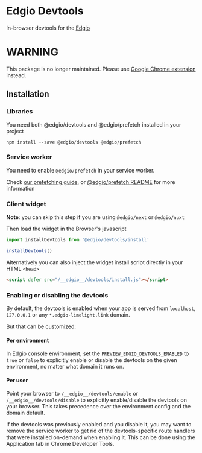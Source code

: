 # Edgio Devtools

In-browser devtools for the [Edgio](https://edgio.co/)

# WARNING
This package is no longer maintained. Please use [Google Chrome extension](https://docs.edg.io/guides/v7/performance/observability/developer_tools_chrome_extension) instead.

## Installation

### Libraries

You need both @edgio/devtools and @edgio/prefetch installed in your project

```
npm install --save @edgio/devtools @edgio/prefetch
```

### Service worker

You need to enable `@edgio/prefetch` in your service worker.

Check [our prefetching guide](https://docs.edg.io/guides/prefetching), or [@edgio/prefetch README](https://www.npmjs.com/package/@edgio/prefetch) for more information

### Client widget

**Note**: you can skip this step if you are using `@edgio/next` or `@edgio/nuxt`

Then load the widget in the Browser's javascript

```js
import installDevtools from '@edgio/devtools/install'

installDevtools()
```

Alternatively you can also inject the widget install script directly in your HTML `<head>`

```html
<script defer src="/__edgio__/devtools/install.js"></script>
```

### Enabling or disabling the devtools

By default, the devtools is enabled when your app is served from `localhost`, `127.0.0.1` or any `*.edgio-limelight.link` domain.

But that can be customized:

#### Per environment

In Edgio console environment, set the `PREVIEW_EDGIO_DEVTOOLS_ENABLED` to `true` or `false` to explicitly enable or disable the devtools on the given environment, no matter what domain it runs on.

#### Per user

Point your browser to `/__edgio__/devtools/enable` or `/__edgio__/devtools/disable` to explicitly enable/disable the devtools on your browser. This takes precedence over the environment config and the domain default.

If the devtools was previously enabled and you disable it, you may want to remove the service worker to get rid of the devtools-specific route handlers that were installed on-demand when enabling it. This can be done using the Application tab in Chrome Developer Tools.

